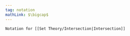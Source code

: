 ```yaml
---
tag: notation
mathLink: $\bigcap$
---
```

```ad-not
Notation for [[Set Theory/Intersection|Intersection]]
```
